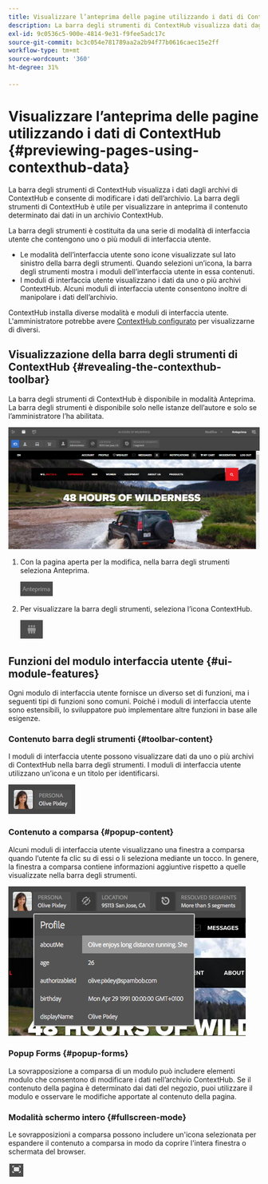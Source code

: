 ```yaml
---
title: Visualizzare l’anteprima delle pagine utilizzando i dati di ContextHub
description: La barra degli strumenti di ContextHub visualizza dati dagli archivi di ContextHub, ti consente di modificare i dati archiviati ed è utile per visualizzare in anteprima il contenuto
exl-id: 9c0536c5-900e-4814-9e31-f9fee5adc17c
source-git-commit: bc3c054e781789aa2a2b94f77b0616caec15e2ff
workflow-type: tm+mt
source-wordcount: '360'
ht-degree: 31%

---
```


# Visualizzare l’anteprima delle pagine utilizzando i dati di ContextHub  {#previewing-pages-using-contexthub-data}

La barra degli strumenti di ContextHub visualizza i dati dagli archivi di ContextHub e consente di modificare i dati dell’archivio. La barra degli strumenti di ContextHub è utile per visualizzare in anteprima il contenuto determinato dai dati in un archivio ContextHub.

La barra degli strumenti è costituita da una serie di modalità di interfaccia utente che contengono uno o più moduli di interfaccia utente.

* Le modalità dell’interfaccia utente sono icone visualizzate sul lato sinistro della barra degli strumenti. Quando selezioni un’icona, la barra degli strumenti mostra i moduli dell’interfaccia utente in essa contenuti.
* I moduli di interfaccia utente visualizzano i dati da uno o più archivi ContextHub. Alcuni moduli di interfaccia utente consentono inoltre di manipolare i dati dell’archivio.

ContextHub installa diverse modalità e moduli di interfaccia utente. L&#39;amministratore potrebbe avere [ContextHub configurato](/help/implementing/developing/personalization/configuring-contexthub.md) per visualizzarne di diversi.

## Visualizzazione della barra degli strumenti di ContextHub {#revealing-the-contexthub-toolbar}

La barra degli strumenti di ContextHub è disponibile in modalità Anteprima. La barra degli strumenti è disponibile solo nelle istanze dell’autore e solo se l’amministratore l’ha abilitata.

![Barra degli strumenti di ContextHub](/help/sites-cloud/authoring/assets/contexthub-toolbar.png)

1. Con la pagina aperta per la modifica, nella barra degli strumenti seleziona Anteprima.

   ![Pulsante Anteprima](/help/sites-cloud/authoring/assets/contexthub-preview-button.png)

1. Per visualizzare la barra degli strumenti, seleziona l’icona ContextHub.

   ![Pulsante ContextHub](/help/sites-cloud/authoring/assets/contexthub-button.png)

## Funzioni del modulo interfaccia utente {#ui-module-features}

Ogni modulo di interfaccia utente fornisce un diverso set di funzioni, ma i seguenti tipi di funzioni sono comuni. Poiché i moduli di interfaccia utente sono estensibili, lo sviluppatore può implementare altre funzioni in base alle esigenze.

### Contenuto barra degli strumenti {#toolbar-content}

I moduli di interfaccia utente possono visualizzare dati da uno o più archivi di ContextHub nella barra degli strumenti. I moduli di interfaccia utente utilizzano un’icona e un titolo per identificarsi. 

![Persone ContextHub](/help/sites-cloud/authoring/assets/contexthub-persona-button.png)

### Contenuto a comparsa {#popup-content}

Alcuni moduli di interfaccia utente visualizzano una finestra a comparsa quando l’utente fa clic su di essi o li seleziona mediante un tocco. In genere, la finestra a comparsa contiene informazioni aggiuntive rispetto a quelle visualizzate nella barra degli strumenti.

![Informazioni sul profilo ContextHub](/help/sites-cloud/authoring/assets/contexthub-profile.png)

### Popup Forms {#popup-forms}

La sovrapposizione a comparsa di un modulo può includere elementi modulo che consentono di modificare i dati nell’archivio ContextHub. Se il contenuto della pagina è determinato dai dati del negozio, puoi utilizzare il modulo e osservare le modifiche apportate al contenuto della pagina.

### Modalità schermo intero {#fullscreen-mode}

Le sovrapposizioni a comparsa possono includere un&#39;icona selezionata per espandere il contenuto a comparsa in modo da coprire l&#39;intera finestra o schermata del browser.

![Pulsante Schermo intero](/help/sites-cloud/authoring/assets/contexthub-fullscreen.png)
